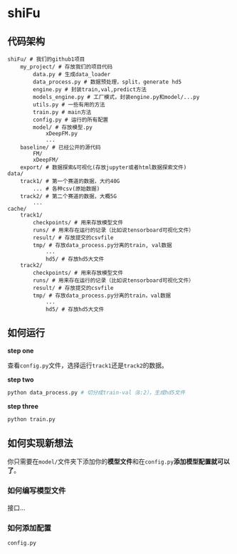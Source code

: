 # shiFu
## 代码架构

```shell
shiFu/ # 我们的github1项目    
    my_project/ # 存放我们的项目代码
    	data.py # 生成data_loader
    	data_process.py # 数据预处理，split，generate hd5
    	engine.py # 封装train,val,predict方法
    	models_engine.py # 工厂模式，封装engine.py和model/...py
    	utils.py # 一些有用的方法
    	train.py # main方法
    	config.py # 运行的所有配置
    	model/ # 存放模型.py
    		xDeepFM.py
    		...
    baseline/ # 已经公开的源代码
        FM/
        xDeepFM/
    export/ # 数据探索&可视化(存放jupyter或者html数据探索文件)
data/
	track1/ # 第一个赛道的数据，大约40G
		... # 各种csv(原始数据)
	track2/ # 第二个赛道的数据，大概5G
		...
cache/
	track1/
        checkpoints/ # 用来存放模型文件
        runs/ # 用来存在运行的记录（比如说tensorboard可视化文件）
        result/ # 存放提交的csvfile
        tmp/ # 存放data_process.py分离的train, val数据
        	...
        	hd5/ # 存放hd5大文件
    track2/
    	checkpoints/ # 用来存放模型文件
        runs/ # 用来存在运行的记录（比如说tensorboard可视化文件）
        result/ # 存放提交的csvfile
        tmp/ # 存放data_process.py分离的train，val数据
        	...
        	hd5/ # 存放hd5大文件
```

## 如何运行

**step one**

查看`config.py`文件，选择运行`track1`还是`track2`的数据。

**step two**

```python
python data_process.py # 切分成train-val（8:2），生成hd5文件
```

**step three**

```python
python train.py
```

## 如何实现新想法

你只需要在`model/`文件夹下添加你的**模型文件**和在`config.py`**添加模型配置就可以了**。

### 如何编写模型文件

接口...

### 如何添加配置

`config.py`